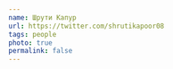```yaml
---
name: Шрути Капур
url: https://twitter.com/shrutikapoor08
tags: people
photo: true
permalink: false
---
```

